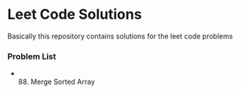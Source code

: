 # Leet Code Solutions
Basically this repository contains solutions for the leet code problems

### Problem List 

* 88. Merge Sorted Array